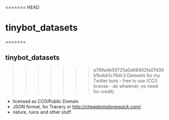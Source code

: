 <<<<<<< HEAD
# tinybot_datasets
=======
## tinybot_datasets
>>>>>>> a789a4b59725a0a88402fa07d39b1bebb1c76dc3
Datasets for my Twitter bots - free to use (CC0 license - do whatever, no need for credit)

* licensed as CC0/Public Domain
* JSON format, for Tracery or http://cheapbotsdonequick.com/
* nature, ruins and other stuff
